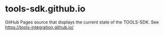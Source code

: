 # tools-sdk.github.io
GitHub Pages source that displays the current state of the TOOLS-SDK. See https://tools-integration.github.io/
